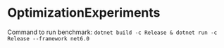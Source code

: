 # OptimizationExperiments

Command to run benchmark:
`dotnet build -c Release & dotnet run -c Release --framework net6.0`
